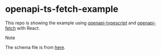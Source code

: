 # openapi-ts-fetch-example

This repo is showing the example using [openapi-typescript](https://github.com/openapi-ts/openapi-typescript?tab=readme-ov-file) and [openapi-fetch](https://github.com/openapi-ts/openapi-typescript/tree/main/packages/openapi-fetch) with React.


> [!NOTE]
> The schema file is from [here](https://petstore.swagger.io/).
